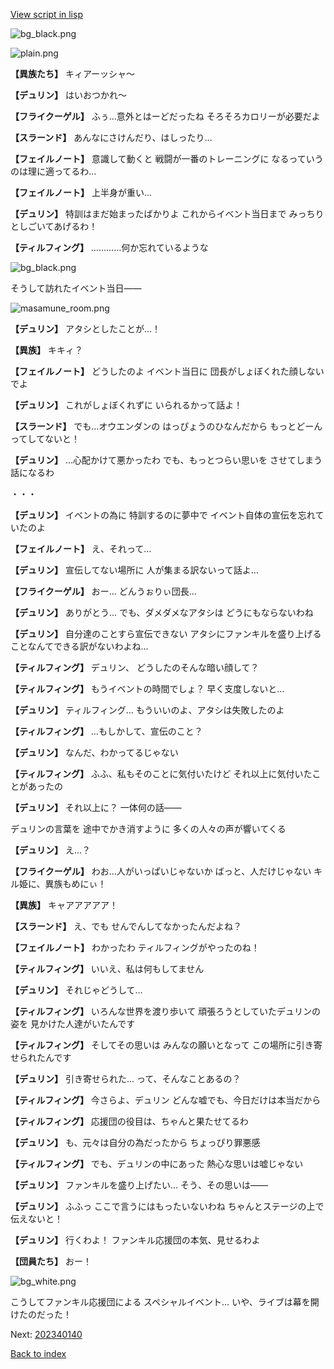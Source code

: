 [View script in lisp](../scripts/202340133.txt)

![bg_black.png](../images/backgrounds/bg_black.png)

![plain.png](../images/backgrounds/plain.png)

**【異族たち】**
キィアーッシャ～

**【デュリン】**
はいおつかれ～

**【フライクーゲル】**
ふぅ…意外とはーどだったね
そろそろカロリーが必要だよ

**【スラーンド】**
あんなにさけんだり、はしったり…

**【フェイルノート】**
意識して動くと
戦闘が一番のトレーニングに
なるっていうのは理に適ってるわ…

**【フェイルノート】**
上半身が重い…

**【デュリン】**
特訓はまだ始まったばかりよ
これからイベント当日まで
みっちりとしごいてあげるわ！

**【ティルフィング】**
…………何か忘れているような

![bg_black.png](../images/backgrounds/bg_black.png)

そうして訪れたイベント当日――

![masamune_room.png](../images/backgrounds/masamune_room.png)

**【デュリン】**
アタシとしたことが…！

**【異族】**
キキィ？

**【フェイルノート】**
どうしたのよ
イベント当日に
団長がしょぼくれた顔しないでよ

**【デュリン】**
これがしょぼくれずに
いられるかって話よ！

**【スラーンド】**
でも…オウエンダンの
はっぴょうのひなんだから
もっとどーんってしてないと！

**【デュリン】**
…心配かけて悪かったわ
でも、もっとつらい思いを
させてしまう話になるわ

・・・

**【デュリン】**
イベントの為に
特訓するのに夢中で
イベント自体の宣伝を忘れていたのよ

**【フェイルノート】**
え、それって…

**【デュリン】**
宣伝してない場所に
人が集まる訳ないって話よ…

**【フライクーゲル】**
おー…
どんうぉりぃ団長…

**【デュリン】**
ありがとう…
でも、ダメダメなアタシは
どうにもならないわね

**【デュリン】**
自分達のことすら宣伝できない
アタシにファンキルを盛り上げる
ことなんてできる訳がないわよね…

**【ティルフィング】**
デュリン、
どうしたのそんな暗い顔して？

**【ティルフィング】**
もうイベントの時間でしょ？
早く支度しないと…

**【デュリン】**
ティルフィング…
もういいのよ、アタシは失敗したのよ

**【ティルフィング】**
…もしかして、宣伝のこと？

**【デュリン】**
なんだ、わかってるじゃない

**【ティルフィング】**
ふふ、私もそのことに気付いたけど
それ以上に気付いたことがあったの

**【デュリン】**
それ以上に？
一体何の話――

デュリンの言葉を
途中でかき消すように
多くの人々の声が響いてくる

**【デュリン】**
え…？

**【フライクーゲル】**
わお…人がいっぱいじゃないか
ばっと、人だけじゃない
キル姫に、異族もめにぃ！

**【異族】**
キャアアアアア！

**【スラーンド】**
え、でも
せんでんしてなかったんだよね？

**【フェイルノート】**
わかったわ
ティルフィングがやったのね！

**【ティルフィング】**
いいえ、私は何もしてません

**【デュリン】**
それじゃどうして…

**【ティルフィング】**
いろんな世界を渡り歩いて
頑張ろうとしていたデュリンの姿を
見かけた人達がいたんです

**【ティルフィング】**
そしてその思いは
みんなの願いとなって
この場所に引き寄せられたんです

**【デュリン】**
引き寄せられた…
って、そんなことあるの？

**【ティルフィング】**
今さらよ、デュリン
どんな嘘でも、今日だけは本当だから

**【ティルフィング】**
応援団の役目は、ちゃんと果たせてるわ

**【デュリン】**
も、元々は自分の為だったから
ちょっぴり罪悪感

**【ティルフィング】**
でも、デュリンの中にあった
熱心な思いは嘘じゃない

**【デュリン】**
ファンキルを盛り上げたい…
そう、その思いは――

**【デュリン】**
ふふっ
ここで言うにはもったいないわね
ちゃんとステージの上で伝えないと！

**【デュリン】**
行くわよ！
ファンキル応援団の本気、見せるわよ

**【団員たち】**
おー！

![bg_white.png](../images/backgrounds/bg_white.png)

こうしてファンキル応援団による
スペシャルイベント…
いや、ライブは幕を開けたのだった！


Next: [202340140](202340140.md)

[Back to index](index.md)
